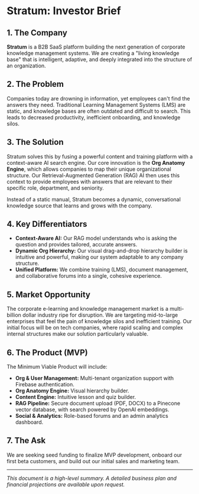 # Stratum: Investor Brief

## 1. The Company
**Stratum** is a B2B SaaS platform building the next generation of corporate knowledge management systems. We are creating a "living knowledge base" that is intelligent, adaptive, and deeply integrated into the structure of an organization.

## 2. The Problem
Companies today are drowning in information, yet employees can't find the answers they need. Traditional Learning Management Systems (LMS) are static, and knowledge bases are often outdated and difficult to search. This leads to decreased productivity, inefficient onboarding, and knowledge silos.

## 3. The Solution
Stratum solves this by fusing a powerful content and training platform with a context-aware AI search engine. Our core innovation is the **Org Anatomy Engine**, which allows companies to map their unique organizational structure. Our Retrieval-Augmented Generation (RAG) AI then uses this context to provide employees with answers that are relevant to their specific role, department, and seniority.

Instead of a static manual, Stratum becomes a dynamic, conversational knowledge source that learns and grows with the company.

## 4. Key Differentiators
*   **Context-Aware AI:** Our RAG model understands who is asking the question and provides tailored, accurate answers.
*   **Dynamic Org Hierarchy:** Our visual drag-and-drop hierarchy builder is intuitive and powerful, making our system adaptable to any company structure.
*   **Unified Platform:** We combine training (LMS), document management, and collaborative forums into a single, cohesive experience.

## 5. Market Opportunity
The corporate e-learning and knowledge management market is a multi-billion dollar industry ripe for disruption. We are targeting mid-to-large enterprises that feel the pain of knowledge silos and inefficient training. Our initial focus will be on tech companies, where rapid scaling and complex internal structures make our solution particularly valuable.

## 6. The Product (MVP)
The Minimum Viable Product will include:
*   **Org & User Management:** Multi-tenant organization support with Firebase authentication.
*   **Org Anatomy Engine:** Visual hierarchy builder.
*   **Content Engine:** Intuitive lesson and quiz builder.
*   **RAG Pipeline:** Secure document upload (PDF, DOCX) to a Pinecone vector database, with search powered by OpenAI embeddings.
*   **Social & Analytics:** Role-based forums and an admin analytics dashboard.

## 7. The Ask
We are seeking seed funding to finalize MVP development, onboard our first beta customers, and build out our initial sales and marketing team.

---
*This document is a high-level summary. A detailed business plan and financial projections are available upon request.*
